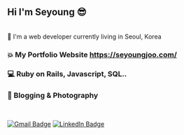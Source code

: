 ## Hi I'm Seyoung 😎
<br />
📍 I'm a web developer currently living in Seoul, Korea

### 💥 My Portfolio Website https://seyoungjoo.com/
### 💻 Ruby on Rails, Javascript, SQL..
### 🧡 Blogging & Photography


<br />

[![Gmail Badge](https://img.shields.io/badge/Gmail-red?style=flat-square&logo=Gmail&logoColor=white&mailto:link=sellyjphoto@gmail.com)](mailto:sellyjphoto@gmail.com)
[![LinkedIn Badge](https://img.shields.io/badge/-LinkedIn-blue?style=flat-square&logo=LinkedIn&logoColor=white&link=https://www.linkedin.com/in/seyoungj/)](https://www.linkedin.com/in/seyoungj)

